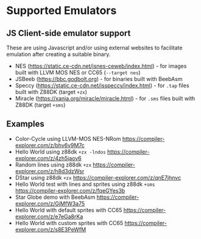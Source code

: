 # Supported Emulators

## JS Client-side emulator support

These are using Javascript and/or using external websites to facilitate emulation after creating a suitable binary.

- NES (https://static.ce-cdn.net/jsnes-ceweb/index.html) - for images built with LLVM MOS NES or CC65 (`--target nes`)
- JSBeeb (https://bbc.godbolt.org) - for binaries built with BeebAsm
- Speccy (https://static.ce-cdn.net/jsspeccy/index.html) - for `.tap` files built with Z88DK (target `+zx`)
- Miracle (https://xania.org/miracle/miracle.html) - for `.sms` files built with Z88DK (target `+sms`)

## Examples

- Color-Cycle using LLVM-MOS NES-NRom https://compiler-explorer.com/z/bhv6v9M7c
- Hello World using z88dk `+zx -lndos` https://compiler-explorer.com/z/4zh5jaov6
- Random lines using z88dk `+zx` https://compiler-explorer.com/z/h8d3dzWsr
- DStar using z88dk `+zx` https://compiler-explorer.com/z/qnE7jhnvc
- Hello World test with lines and sprites using z88dk `+sms` https://compiler-explorer.com/z/fqeGYes3b
- Star Globe demo with BeebAsm https://compiler-explorer.com/z/GjMfW3a75
- Hello World with default sprites with CC65 https://compiler-explorer.com/z/e7eGa8rKa
- Hello World with custom sprites with CC65 https://compiler-explorer.com/z/s8E3PeWfM
